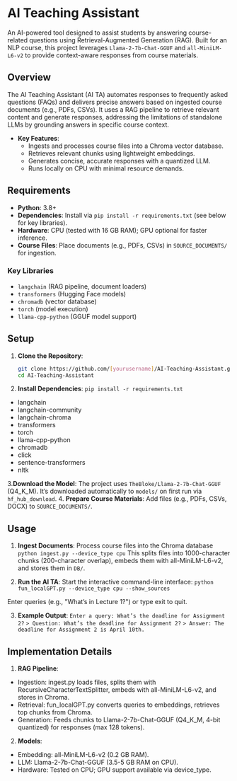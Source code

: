 # AI Teaching Assistant

An AI-powered tool designed to assist students by answering course-related questions using Retrieval-Augmented Generation (RAG). Built for an NLP course, this project leverages `Llama-2-7b-Chat-GGUF` and `all-MiniLM-L6-v2` to provide context-aware responses from course materials.

## Overview

The AI Teaching Assistant (AI TA) automates responses to frequently asked questions (FAQs) and delivers precise answers based on ingested course documents (e.g., PDFs, CSVs). It uses a RAG pipeline to retrieve relevant content and generate responses, addressing the limitations of standalone LLMs by grounding answers in specific course context.

- **Key Features**:
  - Ingests and processes course files into a Chroma vector database.
  - Retrieves relevant chunks using lightweight embeddings.
  - Generates concise, accurate responses with a quantized LLM.
  - Runs locally on CPU with minimal resource demands.

## Requirements

- **Python**: 3.8+
- **Dependencies**: Install via `pip install -r requirements.txt` (see below for key libraries).
- **Hardware**: CPU (tested with 16 GB RAM); GPU optional for faster inference.
- **Course Files**: Place documents (e.g., PDFs, CSVs) in `SOURCE_DOCUMENTS/` for ingestion.

### Key Libraries

- `langchain` (RAG pipeline, document loaders)
- `transformers` (Hugging Face models)
- `chromadb` (vector database)
- `torch` (model execution)
- `llama-cpp-python` (GGUF model support)

## Setup

1. **Clone the Repository**:
   ```bash
   git clone https://github.com/[yourusername]/AI-Teaching-Assistant.git
   cd AI-Teaching-Assistant
2. **Install Dependencies**:
   `pip install -r requirements.txt`
- langchain
- langchain-community
- langchain-chroma
- transformers
- torch
- llama-cpp-python
- chromadb
- click
- sentence-transformers
- nltk

3.**Download the Model**:
The project uses `TheBloke/Llama-2-7b-Chat-GGUF` (Q4_K_M). It’s downloaded automatically to `models/` on first run via `hf_hub_download`.
4. **Prepare Course Materials**:
Add files (e.g., PDFs, CSVs, DOCX) to `SOURCE_DOCUMENTS/`.

## Usage
1. **Ingest Documents**:
Process course files into the Chroma database
`python ingest.py --device_type cpu`
This splits files into 1000-character chunks (200-character overlap), embeds them with all-MiniLM-L6-v2, and stores them in `DB/`.


2. **Run the AI TA**:
Start the interactive command-line interface:
`python fun_localGPT.py --device_type cpu --show_sources`

  Enter queries (e.g., "What’s in Lecture 1?") or type exit to quit.

3. **Example Output**:
`Enter a query: What’s the deadline for Assignment 2?`
`> Question: What’s the deadline for Assignment 2?`
`> Answer: The deadline for Assignment 2 is April 10th.`

## Implementation Details
1. **RAG Pipeline**:
- Ingestion: ingest.py loads files, splits them with RecursiveCharacterTextSplitter, embeds with all-MiniLM-L6-v2, and stores in Chroma.
- Retrieval: fun_localGPT.py converts queries to embeddings, retrieves top chunks from Chroma.
- Generation: Feeds chunks to Llama-2-7b-Chat-GGUF (Q4_K_M, 4-bit quantized) for responses (max 128 tokens).
2. **Models**:
- Embedding: all-MiniLM-L6-v2 (0.2 GB RAM).
- LLM: Llama-2-7b-Chat-GGUF (3.5-5 GB RAM on CPU).
- Hardware: Tested on CPU; GPU support available via device_type.
